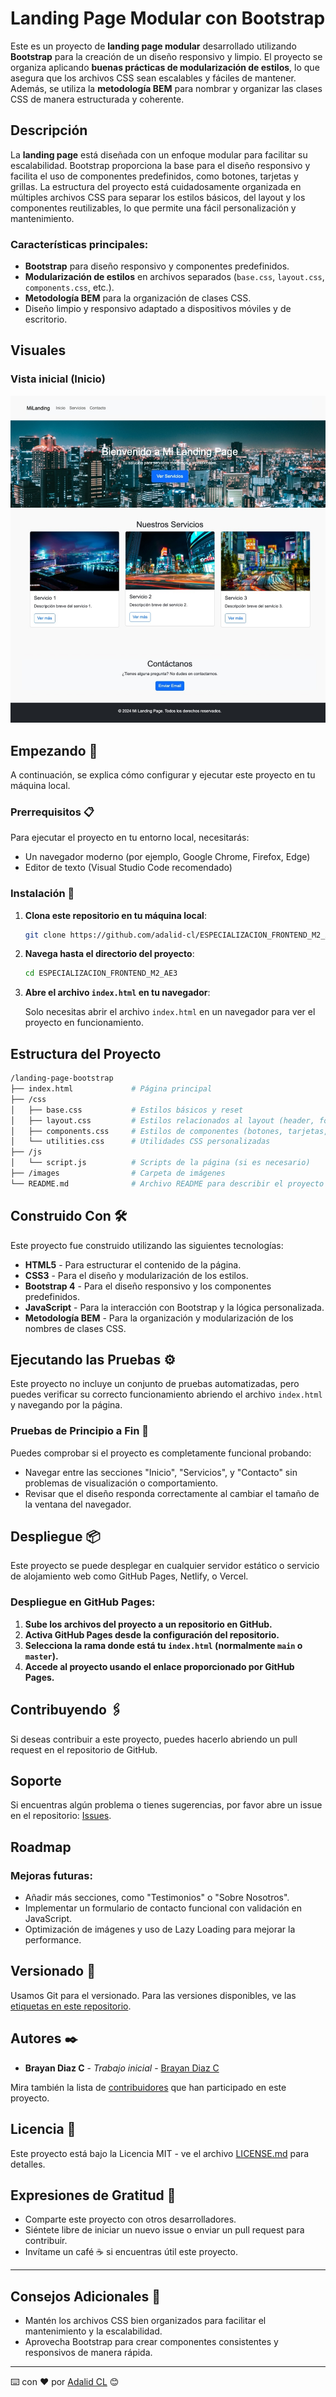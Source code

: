# Landing Page Modular con Bootstrap

Este es un proyecto de **landing page modular** desarrollado utilizando **Bootstrap** para la creación de un diseño responsivo y limpio. El proyecto se organiza aplicando **buenas prácticas de modularización de estilos**, lo que asegura que los archivos CSS sean escalables y fáciles de mantener. Además, se utiliza la **metodología BEM** para nombrar y organizar las clases CSS de manera estructurada y coherente.

## Descripción

La **landing page** está diseñada con un enfoque modular para facilitar su escalabilidad. Bootstrap proporciona la base para el diseño responsivo y facilita el uso de componentes predefinidos, como botones, tarjetas y grillas. La estructura del proyecto está cuidadosamente organizada en múltiples archivos CSS para separar los estilos básicos, del layout y los componentes reutilizables, lo que permite una fácil personalización y mantenimiento.

### Características principales:

- **Bootstrap** para diseño responsivo y componentes predefinidos.
- **Modularización de estilos** en archivos separados (`base.css`, `layout.css`, `components.css`, etc.).
- **Metodología BEM** para la organización de clases CSS.
- Diseño limpio y responsivo adaptado a dispositivos móviles y de escritorio.

## Visuales

### Vista inicial (Inicio)

![Inicio](images/vista_inicio.jpeg)

## Empezando 🚀

A continuación, se explica cómo configurar y ejecutar este proyecto en tu máquina local.

### Prerrequisitos 📋

Para ejecutar el proyecto en tu entorno local, necesitarás:

- Un navegador moderno (por ejemplo, Google Chrome, Firefox, Edge)
- Editor de texto (Visual Studio Code recomendado)

### Instalación 🔧

1. **Clona este repositorio en tu máquina local**:

   ```bash
   git clone https://github.com/adalid-cl/ESPECIALIZACION_FRONTEND_M2_AE3.git
   ```

2. **Navega hasta el directorio del proyecto**:

   ```bash
   cd ESPECIALIZACION_FRONTEND_M2_AE3
   ```

3. **Abre el archivo `index.html` en tu navegador**:

   Solo necesitas abrir el archivo `index.html` en un navegador para ver el proyecto en funcionamiento.

## Estructura del Proyecto

```bash
/landing-page-bootstrap
├── index.html             # Página principal
├── /css
│   ├── base.css           # Estilos básicos y reset
│   ├── layout.css         # Estilos relacionados al layout (header, footer, grid)
│   ├── components.css     # Estilos de componentes (botones, tarjetas, etc.)
│   └── utilities.css      # Utilidades CSS personalizadas
├── /js
│   └── script.js          # Scripts de la página (si es necesario)
├── /images                # Carpeta de imágenes
└── README.md              # Archivo README para describir el proyecto
```

## Construido Con 🛠️

Este proyecto fue construido utilizando las siguientes tecnologías:

- **HTML5** - Para estructurar el contenido de la página.
- **CSS3** - Para el diseño y modularización de los estilos.
- **Bootstrap 4** - Para el diseño responsivo y los componentes predefinidos.
- **JavaScript** - Para la interacción con Bootstrap y la lógica personalizada.
- **Metodología BEM** - Para la organización y modularización de los nombres de clases CSS.

## Ejecutando las Pruebas ⚙️

Este proyecto no incluye un conjunto de pruebas automatizadas, pero puedes verificar su correcto funcionamiento abriendo el archivo `index.html` y navegando por la página.

### Pruebas de Principio a Fin 🔩

Puedes comprobar si el proyecto es completamente funcional probando:

- Navegar entre las secciones "Inicio", "Servicios", y "Contacto" sin problemas de visualización o comportamiento.
- Revisar que el diseño responda correctamente al cambiar el tamaño de la ventana del navegador.

## Despliegue 📦

Este proyecto se puede desplegar en cualquier servidor estático o servicio de alojamiento web como GitHub Pages, Netlify, o Vercel.

### Despliegue en GitHub Pages:

1. **Sube los archivos del proyecto a un repositorio en GitHub.**
2. **Activa GitHub Pages desde la configuración del repositorio.**
3. **Selecciona la rama donde está tu `index.html` (normalmente `main` o `master`).**
4. **Accede al proyecto usando el enlace proporcionado por GitHub Pages.**

## Contribuyendo 🖇️

Si deseas contribuir a este proyecto, puedes hacerlo abriendo un pull request en el repositorio de GitHub.

## Soporte

Si encuentras algún problema o tienes sugerencias, por favor abre un issue en el repositorio: [Issues](https://github.com/adalid-cl/ESPECIALIZACION_FRONTEND_M2_AE3/issues).

## Roadmap

### Mejoras futuras:

- Añadir más secciones, como "Testimonios" o "Sobre Nosotros".
- Implementar un formulario de contacto funcional con validación en JavaScript.
- Optimización de imágenes y uso de Lazy Loading para mejorar la performance.

## Versionado 📌

Usamos Git para el versionado. Para las versiones disponibles, ve las [etiquetas en este repositorio](https://github.com/adalid-cl/ESPECIALIZACION_FRONTEND_M2_AE3/tags).

## Autores ✒️

- **Brayan Diaz C** - _Trabajo inicial_ - [Brayan Diaz C](https://github.com/brayandiazc)

Mira también la lista de [contribuidores](https://github.com/adalid-cl/ESPECIALIZACION_FRONTEND_M2_AE3/contributors) que han participado en este proyecto.

## Licencia 📄

Este proyecto está bajo la Licencia MIT - ve el archivo [LICENSE.md](LICENSE.md) para detalles.

## Expresiones de Gratitud 🎁

- Comparte este proyecto con otros desarrolladores.
- Siéntete libre de iniciar un nuevo issue o enviar un pull request para contribuir.
- Invítame un café ☕ si encuentras útil este proyecto.

---

## Consejos Adicionales 📝

- Mantén los archivos CSS bien organizados para facilitar el mantenimiento y la escalabilidad.
- Aprovecha Bootstrap para crear componentes consistentes y responsivos de manera rápida.

---

⌨️ con ❤️ por [Adalid CL](https://github.com/adalid-cl) 😊

